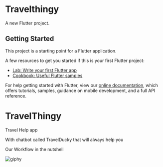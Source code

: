 # Travelthingy

A new Flutter project.



## Getting Started

This project is a starting point for a Flutter application.

A few resources to get you started if this is your first Flutter project:

- [Lab: Write your first Flutter app](https://flutter.dev/docs/get-started/codelab)
- [Cookbook: Useful Flutter samples](https://flutter.dev/docs/cookbook)

For help getting started with Flutter, view our
[online documentation](https://flutter.dev/docs), which offers tutorials,
samples, guidance on mobile development, and a full API reference.

# TravelThingy
Travel Help app

With chatbot called TravelDucky that will always help you









Our Workflow in the nutshell


![giphy](https://user-images.githubusercontent.com/61906394/140613783-6aec2e09-f276-403f-8ccc-1092972913f9.gif)
